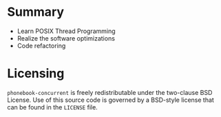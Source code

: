 # Summary

* Learn POSIX Thread Programming
* Realize the software optimizations
* Code refactoring

# Licensing
`phonebook-concurrent` is freely redistributable under the two-clause BSD License.
Use of this source code is governed by a BSD-style license that can be found
in the `LICENSE` file.
